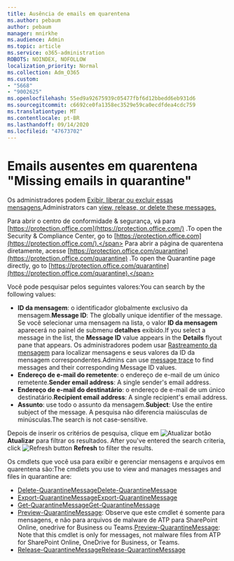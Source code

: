 ```yaml
---
title: Ausência de emails em quarentena
ms.author: pebaum
author: pebaum
manager: mnirkhe
ms.audience: Admin
ms.topic: article
ms.service: o365-administration
ROBOTS: NOINDEX, NOFOLLOW
localization_priority: Normal
ms.collection: Adm_O365
ms.custom:
- "5668"
- "9002625"
ms.openlocfilehash: 55ed9a92675939c05477fbf6d12bbedd6eb931d6
ms.sourcegitcommit: c6692ce0fa1358ec3529e59ca0ecdfdea4cdc759
ms.translationtype: MT
ms.contentlocale: pt-BR
ms.lasthandoff: 09/14/2020
ms.locfileid: "47673702"
---
```

# <a name="missing-emails-in-quarantine"></a><span data-ttu-id="6a40d-102">Emails ausentes em quarentena "</span><span class="sxs-lookup"><span data-stu-id="6a40d-102">Missing emails in quarantine"</span></span>

<span data-ttu-id="6a40d-103">Os administradores podem [Exibir, liberar ou excluir essas mensagens.](https://docs.microsoft.com/microsoft-365/security/office-365-security/manage-quarantined-messages-and-files?view=o365-worldwide)</span><span class="sxs-lookup"><span data-stu-id="6a40d-103">Administrators can [view, release, or delete these messages.](https://docs.microsoft.com/microsoft-365/security/office-365-security/manage-quarantined-messages-and-files?view=o365-worldwide)</span></span>

<span data-ttu-id="6a40d-104">Para abrir o centro de conformidade & segurança, vá para [https://protection.office.com](https://protection.office.com/) .</span><span class="sxs-lookup"><span data-stu-id="6a40d-104">To open the Security & Compliance Center, go to [https://protection.office.com](https://protection.office.com/).</span></span> <span data-ttu-id="6a40d-105">Para abrir a página de quarentena diretamente, acesse [https://protection.office.com/quarantine](https://protection.office.com/quarantine) .</span><span class="sxs-lookup"><span data-stu-id="6a40d-105">To open the Quarantine page directly, go to [https://protection.office.com/quarantine](https://protection.office.com/quarantine).</span></span>  

<span data-ttu-id="6a40d-106">Você pode pesquisar pelos seguintes valores:</span><span class="sxs-lookup"><span data-stu-id="6a40d-106">You can search by the following values:</span></span>  

- <span data-ttu-id="6a40d-107">**ID da mensagem**: o identificador globalmente exclusivo da mensagem.</span><span class="sxs-lookup"><span data-stu-id="6a40d-107">**Message ID**: The globally unique identifier of the message.</span></span> <span data-ttu-id="6a40d-108">Se você selecionar uma mensagem na lista, o valor  **ID da mensagem**  aparecerá no painel de submenu  **detalhes**  exibido.</span><span class="sxs-lookup"><span data-stu-id="6a40d-108">If you select a message in the list, the  **Message ID**  value appears in the  **Details**  flyout pane that appears.</span></span> <span data-ttu-id="6a40d-109">Os administradores podem usar [Rastreamento da mensagem](https://docs.microsoft.com/microsoft-365/security/office-365-security/message-trace-scc?view=o365-worldwide) para localizar mensagens e seus valores da ID da mensagem correspondentes.</span><span class="sxs-lookup"><span data-stu-id="6a40d-109">Admins can use [message trace](https://docs.microsoft.com/microsoft-365/security/office-365-security/message-trace-scc?view=o365-worldwide) to find messages and their corresponding Message ID values.</span></span>
- <span data-ttu-id="6a40d-110">**Endereço de e-mail do remetente**: o endereço de e-mail de um único remetente.</span><span class="sxs-lookup"><span data-stu-id="6a40d-110">**Sender email address**: A single sender's email address.</span></span>
- <span data-ttu-id="6a40d-111">**Endereço de e-mail do destinatário**: o endereço de e-mail de um único destinatário.</span><span class="sxs-lookup"><span data-stu-id="6a40d-111">**Recipient email address**: A single recipient's email address.</span></span>
- <span data-ttu-id="6a40d-112">**Assunto**: use todo o assunto da mensagem.</span><span class="sxs-lookup"><span data-stu-id="6a40d-112">**Subject**: Use the entire subject of the message.</span></span> <span data-ttu-id="6a40d-113">A pesquisa não diferencia maiúsculas de minúsculas.</span><span class="sxs-lookup"><span data-stu-id="6a40d-113">The search is not case-sensitive.</span></span>

<span data-ttu-id="6a40d-114">Depois de inserir os critérios de pesquisa, clique em ![ Atualizar botão ](https://docs.microsoft.com/microsoft-365/media/scc-quarantine-refresh.png?view=o365-worldwide) **Atualizar** para filtrar os resultados.  </span><span class="sxs-lookup"><span data-stu-id="6a40d-114">After you've entered the search criteria, click  ![Refresh button](https://docs.microsoft.com/microsoft-365/media/scc-quarantine-refresh.png?view=o365-worldwide)  **Refresh**  to filter the results.</span></span>

<span data-ttu-id="6a40d-115">Os cmdlets que você usa para exibir e gerenciar mensagens e arquivos em quarentena são:</span><span class="sxs-lookup"><span data-stu-id="6a40d-115">The cmdlets you use to view and manages messages and files in quarantine are:</span></span>
- [<span data-ttu-id="6a40d-116">Delete-QuarantineMessage</span><span class="sxs-lookup"><span data-stu-id="6a40d-116">Delete-QuarantineMessage</span></span>](https://docs.microsoft.com/powershell/module/exchange/delete-quarantinemessage)
- [<span data-ttu-id="6a40d-117">Export-QuarantineMessage</span><span class="sxs-lookup"><span data-stu-id="6a40d-117">Export-QuarantineMessage</span></span>](https://docs.microsoft.com/powershell/module/exchange/export-quarantinemessage)
- [<span data-ttu-id="6a40d-118">Get-QuarantineMessage</span><span class="sxs-lookup"><span data-stu-id="6a40d-118">Get-QuarantineMessage</span></span>](https://docs.microsoft.com/powershell/module/exchange/get-quarantinemessage)
- <span data-ttu-id="6a40d-119">[Preview-QuarantineMessage](https://docs.microsoft.com/powershell/module/exchange/preview-quarantinemessage): Observe que este cmdlet é somente para mensagens, e não para arquivos de malware de ATP para SharePoint Online, onedrive for Business ou Teams.</span><span class="sxs-lookup"><span data-stu-id="6a40d-119">[Preview-QuarantineMessage](https://docs.microsoft.com/powershell/module/exchange/preview-quarantinemessage): Note that this cmdlet is only for messages, not malware files from ATP for SharePoint Online, OneDrive for Business, or Teams.</span></span>
- [<span data-ttu-id="6a40d-120">Release-QuarantineMessage</span><span class="sxs-lookup"><span data-stu-id="6a40d-120">Release-QuarantineMessage</span></span>](https://docs.microsoft.com/powershell/module/exchange/release-quarantinemessage)